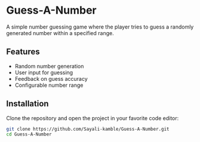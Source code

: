 # Guess-A-Number

A simple number guessing game where the player tries to guess a randomly generated number within a specified range.

## Features

- Random number generation
- User input for guessing
- Feedback on guess accuracy
- Configurable number range

## Installation

Clone the repository and open the project in your favorite code editor:

```sh
git clone https://github.com/Sayali-kamble/Guess-A-Number.git
cd Guess-A-Number
